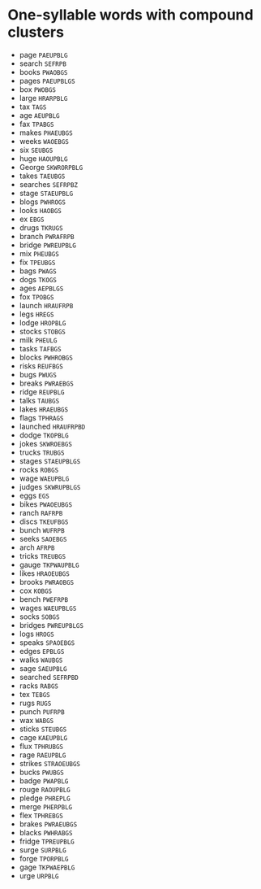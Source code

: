 # One-syllable words with compound clusters

* page `PAEUPBLG`
* search `SEFRPB`
* books `PWAOBGS`
* pages `PAEUPBLGS`
* box `PWOBGS`
* large `HRARPBLG`
* tax `TAGS`
* age `AEUPBLG`
* fax `TPABGS`
* makes `PHAEUBGS`
* weeks `WAOEBGS`
* six `SEUBGS`
* huge `HAOUPBLG`
* George `SKWRORPBLG`
* takes `TAEUBGS`
* searches `SEFRPBZ`
* stage `STAEUPBLG`
* blogs `PWHROGS`
* looks `HAOBGS`
* ex `EBGS`
* drugs `TKRUGS`
* branch `PWRAFRPB`
* bridge `PWREUPBLG`
* mix `PHEUBGS`
* fix `TPEUBGS`
* bags `PWAGS`
* dogs `TKOGS`
* ages `AEPBLGS`
* fox `TPOBGS`
* launch `HRAUFRPB`
* legs `HREGS`
* lodge `HROPBLG`
* stocks `STOBGS`
* milk `PHEULG`
* tasks `TAFBGS`
* blocks `PWHROBGS`
* risks `REUFBGS`
* bugs `PWUGS`
* breaks `PWRAEBGS`
* ridge `REUPBLG`
* talks `TAUBGS`
* lakes `HRAEUBGS`
* flags `TPHRAGS`
* launched `HRAUFRPBD`
* dodge `TKOPBLG`
* jokes `SKWROEBGS`
* trucks `TRUBGS`
* stages `STAEUPBLGS`
* rocks `ROBGS`
* wage `WAEUPBLG`
* judges `SKWRUPBLGS`
* eggs `EGS`
* bikes `PWAOEUBGS`
* ranch `RAFRPB`
* discs `TKEUFBGS`
* bunch `WUFRPB`
* seeks `SAOEBGS`
* arch `AFRPB`
* tricks `TREUBGS`
* gauge `TKPWAUPBLG`
* likes `HRAOEUBGS`
* brooks `PWRAOBGS`
* cox `KOBGS`
* bench `PWEFRPB`
* wages `WAEUPBLGS`
* socks `SOBGS`
* bridges `PWREUPBLGS`
* logs `HROGS`
* speaks `SPAOEBGS`
* edges `EPBLGS`
* walks `WAUBGS`
* sage `SAEUPBLG`
* searched `SEFRPBD`
* racks `RABGS`
* tex `TEBGS`
* rugs `RUGS`
* punch `PUFRPB`
* wax `WABGS`
* sticks `STEUBGS`
* cage `KAEUPBLG`
* flux `TPHRUBGS`
* rage `RAEUPBLG`
* strikes `STRAOEUBGS`
* bucks `PWUBGS`
* badge `PWAPBLG`
* rouge `RAOUPBLG`
* pledge `PHREPLG`
* merge `PHERPBLG`
* flex `TPHREBGS`
* brakes `PWRAEUBGS`
* blacks `PWHRABGS`
* fridge `TPREUPBLG`
* surge `SURPBLG`
* forge `TPORPBLG`
* gage `TKPWAEPBLG`
* urge `URPBLG`
